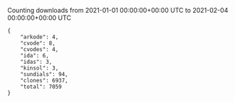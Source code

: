 
Counting downloads from 2021-01-01 00:00:00+00:00 UTC to 2021-02-04 00:00:00+00:00 UTC

```
{
    "arkode": 4,
    "cvode": 8,
    "cvodes": 4,
    "ida": 6,
    "idas": 3,
    "kinsol": 3,
    "sundials": 94,
    "clones": 6937,
    "total": 7059
}
```
